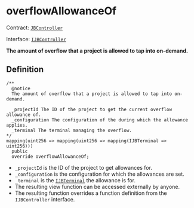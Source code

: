# overflowAllowanceOf

Contract: [`JBController`](broken-reference)​‌

Interface: [`IJBController`](../../../../../interfaces/ijbcontroller.md)

**The amount of overflow that a project is allowed to tap into on-demand.**

## Definition

```solidity
/**
  @notice 
  The amount of overflow that a project is allowed to tap into on-demand.

  _projectId The ID of the project to get the current overflow allowance of.
  _configuration The configuration of the during which the allowance applies.
  _terminal The terminal managing the overflow.
*/
mapping(uint256 => mapping(uint256 => mapping(IJBTerminal => uint256)))
  public
  override overflowAllowanceOf;
```

* `_projectId` is the ID of the project to get allowances for.
* `_configuration` is the configuration for which the allowances are set.
* `_terminal` is the [`IJBTerminal`](../../../../interfaces/ijbterminal.sol) the allowance is for.
* The resulting view function can be accessed externally by anyone.
* The resulting function overrides a function definition from the `IJBController` interface.
